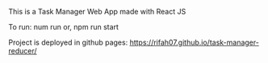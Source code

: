 This is a Task Manager Web App made with React JS

To run: num run or, npm run start

Project is deployed in github pages: https://rifah07.github.io/task-manager-reducer/